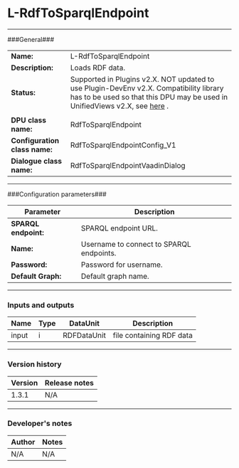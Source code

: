 # L-RdfToSparqlEndpoint #
----------

###General###

|                              |                                                               |
|------------------------------|---------------------------------------------------------------|
|**Name:**                     |L-RdfToSparqlEndpoint                                              |
|**Description:**              |Loads RDF data. |
|**Status:**                   |Supported in Plugins v2.X.  NOT updated to use Plugin-DevEnv v2.X. Compatibility library has to be used so that this DPU may be used in UnifiedViews v2.X, see [here](https://grips.semantic-web.at/pages/viewpage.action?pageId=59113485) .   |
|                              |                                                               |
|**DPU class name:**           |RdfToSparqlEndpoint     | 
|**Configuration class name:** |RdfToSparqlEndpointConfig_V1                           |
|**Dialogue class name:**      |RdfToSparqlEndpointVaadinDialog | 

***

###Configuration parameters###


|Parameter                        |Description                             |                                                        
|---------------------------------|----------------------------------------|
|**SPARQL endpoint:** |SPARQL endpoint URL.  |
|**Name:** |Username to connect to SPARQL endpoints.|
|**Password:** |Password for username. |
|**Default Graph:**|Default graph name. |

***

### Inputs and outputs ###

|Name                |Type       |DataUnit                         |Description                        |
|--------------------|-----------|---------------------------------|-----------------------------------|
|input |i |RDFDataUnit  |file containing RDF data  |

***

### Version history ###

|Version            |Release notes                                   |
|-------------------|------------------------------------------------|
|1.3.1              |N/A                                             |                                


***

### Developer's notes ###

|Author            |Notes                 |
|------------------|----------------------|
|N/A               |N/A                   | 

